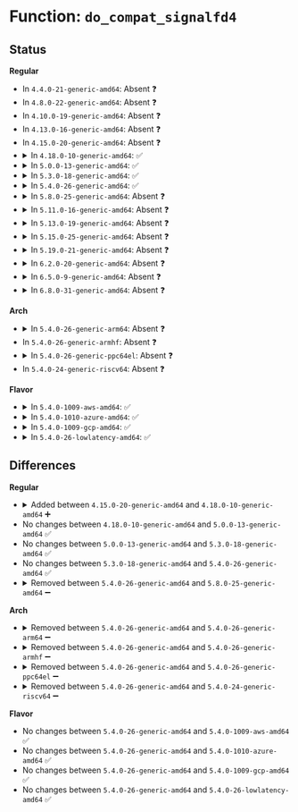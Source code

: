 # Function: <code>do_compat_signalfd4</code>

## Status
<b>Regular</b>
<ul>
<li>
In <code>4.4.0-21-generic-amd64</code>: Absent ❓
</li>
<li>
In <code>4.8.0-22-generic-amd64</code>: Absent ❓
</li>
<li>
In <code>4.10.0-19-generic-amd64</code>: Absent ❓
</li>
<li>
In <code>4.13.0-16-generic-amd64</code>: Absent ❓
</li>
<li>
In <code>4.15.0-20-generic-amd64</code>: Absent ❓
</li>
<li>
<details>
<summary>In <code>4.18.0-10-generic-amd64</code>: ✅</summary>

```c
long int do_compat_signalfd4(int ufd, const compat_sigset_t * user_mask, compat_size_t sigsetsize, int flags)
```

```json
{
  "name": "do_compat_signalfd4",
  "collision_type": "Unique Static",
  "inline_type": "No",
  "funcs": [
    {
      "addr": 18446744071581914416,
      "name": "do_compat_signalfd4",
      "external": false,
      "loc": "fs/signalfd.c:334",
      "file": "fs/signalfd.c",
      "inline": "seen, unknown",
      "caller_inline": [],
      "caller_func": [
        "fs/signalfd.c:__x32_compat_sys_signalfd",
        "fs/signalfd.c:__ia32_compat_sys_signalfd",
        "fs/signalfd.c:__x32_compat_sys_signalfd4",
        "fs/signalfd.c:__ia32_compat_sys_signalfd4"
      ]
    }
  ],
  "symbols": [
    {
      "addr": 18446744071581914416,
      "name": "do_compat_signalfd4",
      "section": ".text",
      "bind": "STB_LOCAL",
      "size": 117
    }
  ]
}
```
</details>
</li>
<li>
<details>
<summary>In <code>5.0.0-13-generic-amd64</code>: ✅</summary>

```c
long int do_compat_signalfd4(int ufd, const compat_sigset_t * user_mask, compat_size_t sigsetsize, int flags)
```

```json
{
  "name": "do_compat_signalfd4",
  "collision_type": "Unique Static",
  "inline_type": "No",
  "funcs": [
    {
      "addr": 18446744071581997968,
      "name": "do_compat_signalfd4",
      "external": false,
      "loc": "fs/signalfd.c:334",
      "file": "fs/signalfd.c",
      "inline": "seen, unknown",
      "caller_inline": [],
      "caller_func": [
        "fs/signalfd.c:__x32_compat_sys_signalfd",
        "fs/signalfd.c:__ia32_compat_sys_signalfd",
        "fs/signalfd.c:__x32_compat_sys_signalfd4",
        "fs/signalfd.c:__ia32_compat_sys_signalfd4"
      ]
    }
  ],
  "symbols": [
    {
      "addr": 18446744071581997968,
      "name": "do_compat_signalfd4",
      "section": ".text",
      "bind": "STB_LOCAL",
      "size": 117
    }
  ]
}
```
</details>
</li>
<li>
<details>
<summary>In <code>5.3.0-18-generic-amd64</code>: ✅</summary>

```c
long int do_compat_signalfd4(int ufd, const compat_sigset_t * user_mask, compat_size_t sigsetsize, int flags)
```

```json
{
  "name": "do_compat_signalfd4",
  "collision_type": "Unique Static",
  "inline_type": "No",
  "funcs": [
    {
      "addr": 18446744071582134544,
      "name": "do_compat_signalfd4",
      "external": false,
      "loc": "fs/signalfd.c:335",
      "file": "fs/signalfd.c",
      "inline": "seen, unknown",
      "caller_inline": [],
      "caller_func": [
        "fs/signalfd.c:__x32_compat_sys_signalfd",
        "fs/signalfd.c:__ia32_compat_sys_signalfd",
        "fs/signalfd.c:__x32_compat_sys_signalfd4",
        "fs/signalfd.c:__ia32_compat_sys_signalfd4"
      ]
    }
  ],
  "symbols": [
    {
      "addr": 18446744071582134544,
      "name": "do_compat_signalfd4",
      "section": ".text",
      "bind": "STB_LOCAL",
      "size": 121
    }
  ]
}
```
</details>
</li>
<li>
<details>
<summary>In <code>5.4.0-26-generic-amd64</code>: ✅</summary>

```c
long int do_compat_signalfd4(int ufd, const compat_sigset_t * user_mask, compat_size_t sigsetsize, int flags)
```

```json
{
  "name": "do_compat_signalfd4",
  "collision_type": "Unique Static",
  "inline_type": "No",
  "funcs": [
    {
      "addr": 18446744071582211696,
      "name": "do_compat_signalfd4",
      "external": false,
      "loc": "fs/signalfd.c:335",
      "file": "fs/signalfd.c",
      "inline": "seen, unknown",
      "caller_inline": [],
      "caller_func": [
        "fs/signalfd.c:__x32_compat_sys_signalfd",
        "fs/signalfd.c:__ia32_compat_sys_signalfd",
        "fs/signalfd.c:__x32_compat_sys_signalfd4",
        "fs/signalfd.c:__ia32_compat_sys_signalfd4"
      ]
    }
  ],
  "symbols": [
    {
      "addr": 18446744071582211696,
      "name": "do_compat_signalfd4",
      "section": ".text",
      "bind": "STB_LOCAL",
      "size": 121
    }
  ]
}
```
</details>
</li>
<li>
<details>
<summary>In <code>5.8.0-25-generic-amd64</code>: Absent ❓</summary>

```json
{
  "name": "do_compat_signalfd4",
  "collision_type": "Unique Static",
  "inline_type": "Full",
  "funcs": [
    {
      "addr": 18446744071582448821,
      "name": "do_compat_signalfd4",
      "external": false,
      "loc": "fs/signalfd.c:337",
      "file": "fs/signalfd.c",
      "inline": "not declared, inlined",
      "caller_inline": [
        "fs/signalfd.c:__x32_compat_sys_signalfd",
        "fs/signalfd.c:__ia32_compat_sys_signalfd",
        "fs/signalfd.c:__x32_compat_sys_signalfd4",
        "fs/signalfd.c:__ia32_compat_sys_signalfd4"
      ],
      "caller_func": []
    }
  ],
  "symbols": []
}
```
</details>
</li>
<li>
<details>
<summary>In <code>5.11.0-16-generic-amd64</code>: Absent ❓</summary>

```json
{
  "name": "do_compat_signalfd4",
  "collision_type": "Unique Static",
  "inline_type": "Full",
  "funcs": [
    {
      "addr": 18446744071582505493,
      "name": "do_compat_signalfd4",
      "external": false,
      "loc": "fs/signalfd.c:337",
      "file": "fs/signalfd.c",
      "inline": "not declared, inlined",
      "caller_inline": [
        "fs/signalfd.c:__x32_compat_sys_signalfd",
        "fs/signalfd.c:__ia32_compat_sys_signalfd",
        "fs/signalfd.c:__x32_compat_sys_signalfd4",
        "fs/signalfd.c:__ia32_compat_sys_signalfd4"
      ],
      "caller_func": []
    }
  ],
  "symbols": []
}
```
</details>
</li>
<li>
<details>
<summary>In <code>5.13.0-19-generic-amd64</code>: Absent ❓</summary>

```json
{
  "name": "do_compat_signalfd4",
  "collision_type": "Unique Static",
  "inline_type": "Full",
  "funcs": [
    {
      "addr": 18446744071582533270,
      "name": "do_compat_signalfd4",
      "external": false,
      "loc": "fs/signalfd.c:336",
      "file": "fs/signalfd.c",
      "inline": "not declared, inlined",
      "caller_inline": [
        "fs/signalfd.c:__x32_compat_sys_signalfd",
        "fs/signalfd.c:__ia32_compat_sys_signalfd",
        "fs/signalfd.c:__x32_compat_sys_signalfd4",
        "fs/signalfd.c:__ia32_compat_sys_signalfd4"
      ],
      "caller_func": []
    }
  ],
  "symbols": []
}
```
</details>
</li>
<li>
<details>
<summary>In <code>5.15.0-25-generic-amd64</code>: Absent ❓</summary>

```json
{
  "name": "do_compat_signalfd4",
  "collision_type": "Unique Static",
  "inline_type": "Full",
  "funcs": [
    {
      "addr": 18446744071582849334,
      "name": "do_compat_signalfd4",
      "external": false,
      "loc": "fs/signalfd.c:326",
      "file": "fs/signalfd.c",
      "inline": "not declared, inlined",
      "caller_inline": [
        "fs/signalfd.c:__x64_compat_sys_signalfd",
        "fs/signalfd.c:__ia32_compat_sys_signalfd",
        "fs/signalfd.c:__x64_compat_sys_signalfd4",
        "fs/signalfd.c:__ia32_compat_sys_signalfd4"
      ],
      "caller_func": []
    }
  ],
  "symbols": []
}
```
</details>
</li>
<li>
<details>
<summary>In <code>5.19.0-21-generic-amd64</code>: Absent ❓</summary>

```json
{
  "name": "do_compat_signalfd4",
  "collision_type": "Unique Static",
  "inline_type": "Full",
  "funcs": [
    {
      "addr": 18446744071583411891,
      "name": "do_compat_signalfd4",
      "external": false,
      "loc": "fs/signalfd.c:327",
      "file": "fs/signalfd.c",
      "inline": "not declared, inlined",
      "caller_inline": [
        "fs/signalfd.c:__ia32_compat_sys_signalfd",
        "fs/signalfd.c:__ia32_compat_sys_signalfd4"
      ],
      "caller_func": []
    }
  ],
  "symbols": []
}
```
</details>
</li>
<li>
<details>
<summary>In <code>6.2.0-20-generic-amd64</code>: Absent ❓</summary>

```json
{
  "name": "do_compat_signalfd4",
  "collision_type": "Unique Static",
  "inline_type": "Full",
  "funcs": [
    {
      "addr": 18446744071583999107,
      "name": "do_compat_signalfd4",
      "external": false,
      "loc": "fs/signalfd.c:327",
      "file": "fs/signalfd.c",
      "inline": "not declared, inlined",
      "caller_inline": [
        "fs/signalfd.c:__ia32_compat_sys_signalfd",
        "fs/signalfd.c:__ia32_compat_sys_signalfd4"
      ],
      "caller_func": []
    }
  ],
  "symbols": []
}
```
</details>
</li>
<li>
<details>
<summary>In <code>6.5.0-9-generic-amd64</code>: Absent ❓</summary>

```json
{
  "name": "do_compat_signalfd4",
  "collision_type": "Unique Static",
  "inline_type": "Full",
  "funcs": [
    {
      "addr": 18446744071584223779,
      "name": "do_compat_signalfd4",
      "external": false,
      "loc": "fs/signalfd.c:327",
      "file": "fs/signalfd.c",
      "inline": "not declared, inlined",
      "caller_inline": [
        "fs/signalfd.c:__ia32_compat_sys_signalfd",
        "fs/signalfd.c:__ia32_compat_sys_signalfd4"
      ],
      "caller_func": []
    }
  ],
  "symbols": []
}
```
</details>
</li>
<li>
<details>
<summary>In <code>6.8.0-31-generic-amd64</code>: Absent ❓</summary>

```json
{
  "name": "do_compat_signalfd4",
  "collision_type": "Unique Static",
  "inline_type": "Full",
  "funcs": [
    {
      "addr": 18446744071584438371,
      "name": "do_compat_signalfd4",
      "external": false,
      "loc": "fs/signalfd.c:327",
      "file": "fs/signalfd.c",
      "inline": "not declared, inlined",
      "caller_inline": [
        "fs/signalfd.c:__ia32_compat_sys_signalfd",
        "fs/signalfd.c:__ia32_compat_sys_signalfd4"
      ],
      "caller_func": []
    }
  ],
  "symbols": []
}
```
</details>
</li>
</ul>
<b>Arch</b>
<ul>
<li>
<details>
<summary>In <code>5.4.0-26-generic-arm64</code>: Absent ❓</summary>

```json
{
  "name": "do_compat_signalfd4",
  "collision_type": "Unique Static",
  "inline_type": "Full",
  "funcs": [
    {
      "addr": 18446603336493774924,
      "name": "do_compat_signalfd4",
      "external": false,
      "loc": "fs/signalfd.c:335",
      "file": "fs/signalfd.c",
      "inline": "not declared, inlined",
      "caller_inline": [
        "fs/signalfd.c:__arm64_compat_sys_signalfd",
        "fs/signalfd.c:__arm64_compat_sys_signalfd4"
      ],
      "caller_func": []
    }
  ],
  "symbols": []
}
```
</details>
</li>
<li>
In <code>5.4.0-26-generic-armhf</code>: Absent ❓
</li>
<li>
<details>
<summary>In <code>5.4.0-26-generic-ppc64el</code>: Absent ❓</summary>

```json
{
  "name": "do_compat_signalfd4",
  "collision_type": "Unique Static",
  "inline_type": "Full",
  "funcs": [
    {
      "addr": 13835058055287388388,
      "name": "do_compat_signalfd4",
      "external": false,
      "loc": "fs/signalfd.c:335",
      "file": "fs/signalfd.c",
      "inline": "not declared, inlined",
      "caller_inline": [
        "fs/signalfd.c:__se_compat_sys_signalfd",
        "fs/signalfd.c:__se_compat_sys_signalfd4"
      ],
      "caller_func": []
    }
  ],
  "symbols": []
}
```
</details>
</li>
<li>
In <code>5.4.0-24-generic-riscv64</code>: Absent ❓
</li>
</ul>
<b>Flavor</b>
<ul>
<li>
<details>
<summary>In <code>5.4.0-1009-aws-amd64</code>: ✅</summary>

```c
long int do_compat_signalfd4(int ufd, const compat_sigset_t * user_mask, compat_size_t sigsetsize, int flags)
```

```json
{
  "name": "do_compat_signalfd4",
  "collision_type": "Unique Static",
  "inline_type": "No",
  "funcs": [
    {
      "addr": 18446744071582180432,
      "name": "do_compat_signalfd4",
      "external": false,
      "loc": "fs/signalfd.c:335",
      "file": "fs/signalfd.c",
      "inline": "seen, unknown",
      "caller_inline": [],
      "caller_func": [
        "fs/signalfd.c:__x32_compat_sys_signalfd",
        "fs/signalfd.c:__ia32_compat_sys_signalfd",
        "fs/signalfd.c:__x32_compat_sys_signalfd4",
        "fs/signalfd.c:__ia32_compat_sys_signalfd4"
      ]
    }
  ],
  "symbols": [
    {
      "addr": 18446744071582180432,
      "name": "do_compat_signalfd4",
      "section": ".text",
      "bind": "STB_LOCAL",
      "size": 121
    }
  ]
}
```
</details>
</li>
<li>
<details>
<summary>In <code>5.4.0-1010-azure-amd64</code>: ✅</summary>

```c
long int do_compat_signalfd4(int ufd, const compat_sigset_t * user_mask, compat_size_t sigsetsize, int flags)
```

```json
{
  "name": "do_compat_signalfd4",
  "collision_type": "Unique Static",
  "inline_type": "No",
  "funcs": [
    {
      "addr": 18446744071582118064,
      "name": "do_compat_signalfd4",
      "external": false,
      "loc": "fs/signalfd.c:335",
      "file": "fs/signalfd.c",
      "inline": "seen, unknown",
      "caller_inline": [],
      "caller_func": [
        "fs/signalfd.c:__x32_compat_sys_signalfd",
        "fs/signalfd.c:__ia32_compat_sys_signalfd",
        "fs/signalfd.c:__x32_compat_sys_signalfd4",
        "fs/signalfd.c:__ia32_compat_sys_signalfd4"
      ]
    }
  ],
  "symbols": [
    {
      "addr": 18446744071582118064,
      "name": "do_compat_signalfd4",
      "section": ".text",
      "bind": "STB_LOCAL",
      "size": 121
    }
  ]
}
```
</details>
</li>
<li>
<details>
<summary>In <code>5.4.0-1009-gcp-amd64</code>: ✅</summary>

```c
long int do_compat_signalfd4(int ufd, const compat_sigset_t * user_mask, compat_size_t sigsetsize, int flags)
```

```json
{
  "name": "do_compat_signalfd4",
  "collision_type": "Unique Static",
  "inline_type": "No",
  "funcs": [
    {
      "addr": 18446744071582170912,
      "name": "do_compat_signalfd4",
      "external": false,
      "loc": "fs/signalfd.c:335",
      "file": "fs/signalfd.c",
      "inline": "seen, unknown",
      "caller_inline": [],
      "caller_func": [
        "fs/signalfd.c:__x32_compat_sys_signalfd",
        "fs/signalfd.c:__ia32_compat_sys_signalfd",
        "fs/signalfd.c:__x32_compat_sys_signalfd4",
        "fs/signalfd.c:__ia32_compat_sys_signalfd4"
      ]
    }
  ],
  "symbols": [
    {
      "addr": 18446744071582170912,
      "name": "do_compat_signalfd4",
      "section": ".text",
      "bind": "STB_LOCAL",
      "size": 121
    }
  ]
}
```
</details>
</li>
<li>
<details>
<summary>In <code>5.4.0-26-lowlatency-amd64</code>: ✅</summary>

```c
long int do_compat_signalfd4(int ufd, const compat_sigset_t * user_mask, compat_size_t sigsetsize, int flags)
```

```json
{
  "name": "do_compat_signalfd4",
  "collision_type": "Unique Static",
  "inline_type": "No",
  "funcs": [
    {
      "addr": 18446744071582247872,
      "name": "do_compat_signalfd4",
      "external": false,
      "loc": "fs/signalfd.c:335",
      "file": "fs/signalfd.c",
      "inline": "seen, unknown",
      "caller_inline": [],
      "caller_func": [
        "fs/signalfd.c:__x32_compat_sys_signalfd",
        "fs/signalfd.c:__ia32_compat_sys_signalfd",
        "fs/signalfd.c:__x32_compat_sys_signalfd4",
        "fs/signalfd.c:__ia32_compat_sys_signalfd4"
      ]
    }
  ],
  "symbols": [
    {
      "addr": 18446744071582247872,
      "name": "do_compat_signalfd4",
      "section": ".text",
      "bind": "STB_LOCAL",
      "size": 121
    }
  ]
}
```
</details>
</li>
</ul>

## Differences
<b>Regular</b>
<ul>
<li>
<details>
<summary>Added between <code>4.15.0-20-generic-amd64</code> and <code>4.18.0-10-generic-amd64</code> ➕</summary>

```c
long int do_compat_signalfd4(int ufd, const compat_sigset_t * user_mask, compat_size_t sigsetsize, int flags)
```
</details>
</li>
<li>
No changes between <code>4.18.0-10-generic-amd64</code> and <code>5.0.0-13-generic-amd64</code> ✅
</li>
<li>
No changes between <code>5.0.0-13-generic-amd64</code> and <code>5.3.0-18-generic-amd64</code> ✅
</li>
<li>
No changes between <code>5.3.0-18-generic-amd64</code> and <code>5.4.0-26-generic-amd64</code> ✅
</li>
<li>
<details>
<summary>Removed between <code>5.4.0-26-generic-amd64</code> and <code>5.8.0-25-generic-amd64</code> ➖</summary>

```c
long int do_compat_signalfd4(int ufd, const compat_sigset_t * user_mask, compat_size_t sigsetsize, int flags)
```
</details>
</li>
</ul>
<b>Arch</b>
<ul>
<li>
<details>
<summary>Removed between <code>5.4.0-26-generic-amd64</code> and <code>5.4.0-26-generic-arm64</code> ➖</summary>

```c
long int do_compat_signalfd4(int ufd, const compat_sigset_t * user_mask, compat_size_t sigsetsize, int flags)
```
</details>
</li>
<li>
<details>
<summary>Removed between <code>5.4.0-26-generic-amd64</code> and <code>5.4.0-26-generic-armhf</code> ➖</summary>

```c
long int do_compat_signalfd4(int ufd, const compat_sigset_t * user_mask, compat_size_t sigsetsize, int flags)
```
</details>
</li>
<li>
<details>
<summary>Removed between <code>5.4.0-26-generic-amd64</code> and <code>5.4.0-26-generic-ppc64el</code> ➖</summary>

```c
long int do_compat_signalfd4(int ufd, const compat_sigset_t * user_mask, compat_size_t sigsetsize, int flags)
```
</details>
</li>
<li>
<details>
<summary>Removed between <code>5.4.0-26-generic-amd64</code> and <code>5.4.0-24-generic-riscv64</code> ➖</summary>

```c
long int do_compat_signalfd4(int ufd, const compat_sigset_t * user_mask, compat_size_t sigsetsize, int flags)
```
</details>
</li>
</ul>
<b>Flavor</b>
<ul>
<li>
No changes between <code>5.4.0-26-generic-amd64</code> and <code>5.4.0-1009-aws-amd64</code> ✅
</li>
<li>
No changes between <code>5.4.0-26-generic-amd64</code> and <code>5.4.0-1010-azure-amd64</code> ✅
</li>
<li>
No changes between <code>5.4.0-26-generic-amd64</code> and <code>5.4.0-1009-gcp-amd64</code> ✅
</li>
<li>
No changes between <code>5.4.0-26-generic-amd64</code> and <code>5.4.0-26-lowlatency-amd64</code> ✅
</li>
</ul>

